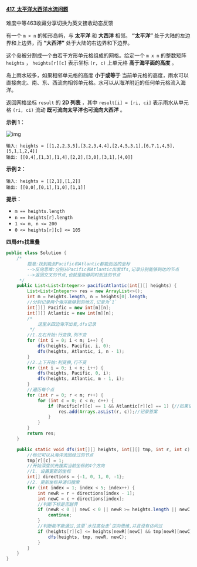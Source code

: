 #### [417. 太平洋大西洋水流问题](https://leetcode-cn.com/problems/pacific-atlantic-water-flow/)

难度中等463收藏分享切换为英文接收动态反馈

有一个 `m × n` 的矩形岛屿，与 **太平洋** 和 **大西洋** 相邻。 **“太平洋”** 处于大陆的左边界和上边界，而 **“大西洋”** 处于大陆的右边界和下边界。

这个岛被分割成一个由若干方形单元格组成的网格。给定一个 `m x n` 的整数矩阵 `heights` ， `heights[r][c]` 表示坐标 `(r, c)` 上单元格 **高于海平面的高度** 。

岛上雨水较多，如果相邻单元格的高度 **小于或等于** 当前单元格的高度，雨水可以直接向北、南、东、西流向相邻单元格。水可以从海洋附近的任何单元格流入海洋。

返回网格坐标 `result` 的 **2D 列表** ，其中 `result[i] = [ri, ci]` 表示雨水从单元格 `(ri, ci)` 流动 **既可流向太平洋也可流向大西洋** 。

**示例 1：**

![img](https://assets.leetcode.com/uploads/2021/06/08/waterflow-grid.jpg)

```
输入: heights = [[1,2,2,3,5],[3,2,3,4,4],[2,4,5,3,1],[6,7,1,4,5],[5,1,1,2,4]]
输出: [[0,4],[1,3],[1,4],[2,2],[3,0],[3,1],[4,0]]
```

**示例 2：**

```
输入: heights = [[2,1],[1,2]]
输出: [[0,0],[0,1],[1,0],[1,1]]
```

**提示：**

- `m == heights.length`
- `n == heights[r].length`
- `1 <= m, n <= 200`
- `0 <= heights[r][c] <= 105`

**四周`dfs`找重叠**

```java
public class Solution {
    /*
        题意:找到能到Pacific和Atlantic都能到达的坐标
        -->反向思维:分别从Pacific和Atlantic出发dfs,记录分别能够到达的节点
        -->返回交叉的节点,也就是能够同时到达的节点
     */
    public List<List<Integer>> pacificAtlantic(int[][] heights) {
        List<List<Integer>> res = new ArrayList<>();
        int m = heights.length, n = heights[0].length;
        //分别记录两个海洋能够到的地方,记录为`1`
        int[][] Pacific = new int[m][n];
        int[][] Atlantic = new int[m][n];
        /*
            这里从四边海洋出发,dfs记录
         */
        //1.左右开始:行变换,列不变
        for (int i = 0; i < m; i++) {
            dfs(heights, Pacific, i, 0);
            dfs(heights, Atlantic, i, n - 1);
        }
        //2.上下开始:列变换,行不变
        for (int i = 0; i < n; i++) {
            dfs(heights, Pacific, 0, i);
            dfs(heights, Atlantic, m - 1, i);
        }
        //遍历每个点
        for (int r = 0; r < m; r++) {
            for (int c = 0; c < n; c++) {
                if (Pacific[r][c] == 1 && Atlantic[r][c] == 1) {//如果记录交叉的地方,说明都能否到达
                    res.add(Arrays.asList(r, c));//记录答案
                }
            }
        }
        return res;
    }

    public static void dfs(int[][] heights, int[][] tmp, int r, int c) {
        //标记可以从海洋流回经过的节点
        tmp[r][c] = 1;
        //开始深度优先搜索当前坐标的4个方向
        //1. 设置更新的坐标
        int[] directions = {-1, 0, 1, 0, -1};
        //2. 更新坐标并递归搜索
        for (int index = 1; index < 5; index++) {
            int newR = r + directions[index - 1];
            int newC = c + directions[index];
            //判断下标是否越界
            if (newR < 0 || newC < 0 || newR >= heights.length || newC >= heights[0].length) {
                continue;
            }
            //判断能不能通过,这里`水往高处走`逆向思维,并且没有访问过
            if (heights[r][c] <= heights[newR][newC] && tmp[newR][newC] != 1) {
                dfs(heights, tmp, newR, newC);
            }
        }
    }
}
```


